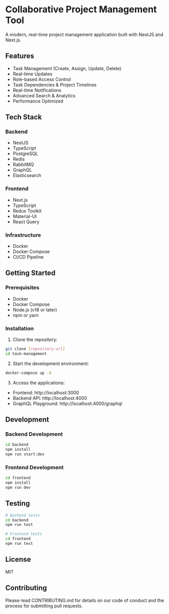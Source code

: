 # Collaborative Project Management Tool

A modern, real-time project management application built with NestJS and Next.js.

## Features

- Task Management (Create, Assign, Update, Delete)
- Real-time Updates
- Role-based Access Control
- Task Dependencies & Project Timelines
- Real-time Notifications
- Advanced Search & Analytics
- Performance Optimized

## Tech Stack

### Backend

- NestJS
- TypeScript
- PostgreSQL
- Redis
- RabbitMQ
- GraphQL
- Elasticsearch

### Frontend

- Next.js
- TypeScript
- Redux Toolkit
- Material-UI
- React Query

### Infrastructure

- Docker
- Docker Compose
- CI/CD Pipeline

## Getting Started

### Prerequisites

- Docker
- Docker Compose
- Node.js (v18 or later)
- npm or yarn

### Installation

1. Clone the repository:

```bash
git clone [repository-url]
cd task-management
```

2. Start the development environment:

```bash
docker-compose up -d
```

3. Access the applications:

- Frontend: http://localhost:3000
- Backend API: http://localhost:4000
- GraphQL Playground: http://localhost:4000/graphql

## Development

### Backend Development

```bash
cd backend
npm install
npm run start:dev
```

### Frontend Development

```bash
cd frontend
npm install
npm run dev
```

## Testing

```bash
# Backend tests
cd backend
npm run test

# Frontend tests
cd frontend
npm run test
```

## License

MIT

## Contributing

Please read CONTRIBUTING.md for details on our code of conduct and the process for submitting pull requests.
